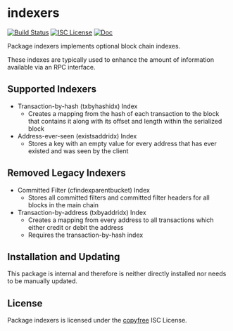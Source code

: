 indexers
========

[![Build Status](https://github.com/decred/dcrd/workflows/Build%20and%20Test/badge.svg)](https://github.com/decred/dcrd/actions)
[![ISC License](https://img.shields.io/badge/license-ISC-blue.svg)](http://copyfree.org)
[![Doc](https://img.shields.io/badge/doc-reference-blue.svg)](https://pkg.go.dev/github.com/decred/dcrd/internal/blockchain/indexers)

Package indexers implements optional block chain indexes.

These indexes are typically used to enhance the amount of information available
via an RPC interface.

## Supported Indexers

- Transaction-by-hash (txbyhashidx) Index
  - Creates a mapping from the hash of each transaction to the block that
    contains it along with its offset and length within the serialized block
- Address-ever-seen (existsaddridx) Index
  - Stores a key with an empty value for every address that has ever existed
    and was seen by the client

## Removed Legacy Indexers

- Committed Filter (cfindexparentbucket) Index
  - Stores all committed filters and committed filter headers for all blocks in
    the main chain
- Transaction-by-address (txbyaddridx) Index
  - Creates a mapping from every address to all transactions which either credit
    or debit the address
  - Requires the transaction-by-hash index

## Installation and Updating

This package is internal and therefore is neither directly installed nor needs
to be manually updated.

## License

Package indexers is licensed under the [copyfree](http://copyfree.org) ISC
License.
